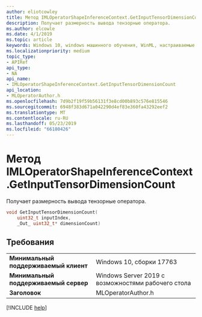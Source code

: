 ```yaml
---
author: eliotcowley
title: Метод IMLOperatorShapeInferenceContext.GetInputTensorDimensionCount
description: Получает размерность вывода тензорные оператора.
ms.author: elcowle
ms.date: 4/1/2019
ms.topic: article
keywords: Windows 10, windows машинного обучения, WinML, настраиваемые операторы, GetInputTensorDimensionCount
ms.localizationpriority: medium
topic_type:
- APIRef
api_type:
- NA
api_name:
- IMLOperatorShapeInferenceContext.GetInputTensorDimensionCount
api_location:
- MLOperatorAuthor.h
ms.openlocfilehash: 7d9b2f19f59b56131f3e8cd00b893c576e815546
ms.sourcegitcommit: 6948f383d671a042290d4ef83e360fa43292eef2
ms.translationtype: MT
ms.contentlocale: ru-RU
ms.lasthandoff: 05/23/2019
ms.locfileid: "66180426"
---
```

# <a name="imloperatorshapeinferencecontextgetinputtensordimensioncount-method"></a>Метод IMLOperatorShapeInferenceContext.GetInputTensorDimensionCount

Получает размерность вывода тензорные оператора.

```cpp
void GetInputTensorDimensionCount(
    uint32_t inputIndex,
    _Out_ uint32_t* dimensionCount)
```

## <a name="requirements"></a>Требования

| | |
|-|-|
| **Минимальный поддерживаемый клиент** | Windows 10, сборки 17763 |
| **Минимальный поддерживаемый сервер** | Windows Server 2019 с возможностями рабочего стола |
| **Заголовок** | MLOperatorAuthor.h |

[!INCLUDE [help](../../includes/get-help.md)]
